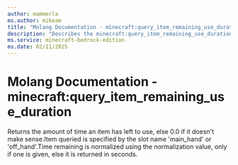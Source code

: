 ```yaml
---
author: mammerla
ms.author: mikeam
title: "Molang Documentation - minecraft:query_item_remaining_use_duration"
description: "Describes the minecraft:query_item_remaining_use_duration molang"
ms.service: minecraft-bedrock-edition
ms.date: 02/11/2025 
---
```


# Molang Documentation - minecraft:query_item_remaining_use_duration

Returns the amount of time an item has left to use, else 0.0 if it doesn't make sense.Item queried is specified by the slot name 'main_hand' or 'off_hand'.Time remaining is normalized using the normalization value, only if one is given, else it is returned in seconds.
